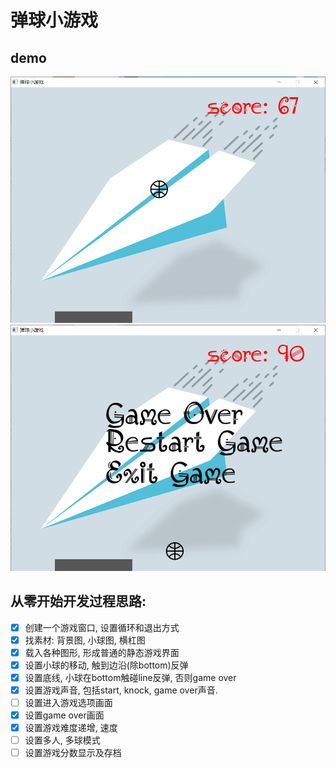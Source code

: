 # 弹球小游戏

## demo
![](./image/demo1.png)
![](./image/demo2.png)

## 从零开始开发过程思路:
- [x] 创建一个游戏窗口, 设置循环和退出方式
- [x] 找素材: 背景图, 小球图, 横杠图
- [x] 载入各种图形, 形成普通的静态游戏界面
- [x] 设置小球的移动, 触到边沿(除bottom)反弹
- [x] 设置底线, 小球在bottom触碰line反弹, 否则game over
- [x] 设置游戏声音, 包括start, knock, game over声音.
- [ ] 设置进入游戏选项画面
- [x] 设置game over画面
- [x] 设置游戏难度递增, 速度
- [ ] 设置多人, 多球模式
- [ ] 设置游戏分数显示及存档